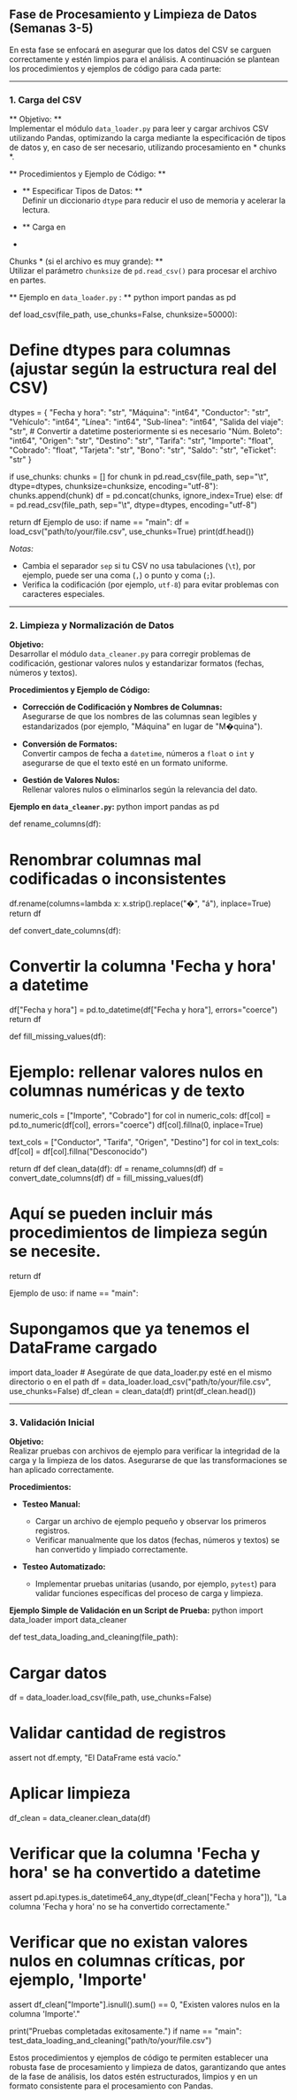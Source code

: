 ## Fase de Procesamiento y Limpieza de Datos (Semanas 3-5)

En esta fase se enfocará en asegurar que los datos del CSV se carguen correctamente y estén limpios para el análisis. A continuación se plantean los procedimientos y ejemplos de código para cada parte:

---

### **1. Carga del CSV**

**
Objetivo:
**  
Implementar el módulo `data_loader.py` para leer y cargar archivos CSV utilizando Pandas, optimizando la carga mediante la especificación de tipos de datos y, en caso de ser necesario, utilizando procesamiento en *
chunks
*.

**
Procedimientos y Ejemplo de Código:
**

- **
Especificar Tipos de Datos:
**  
  Definir un diccionario `dtype` para reducir el uso de memoria y acelerar la lectura.

- **
Carga en 
*
Chunks
*
 (si el archivo es muy grande):
**  
  Utilizar el parámetro `chunksize` de `pd.read_csv()` para procesar el archivo en partes.

**
Ejemplo en 
`data_loader.py`
:
**
python
import pandas as pd

def load_csv(file_path, use_chunks=False, chunksize=50000):
# Define dtypes para columnas (ajustar según la estructura real del CSV)
dtypes = {
"Fecha y hora": "str",
"Máquina": "int64",
"Conductor": "str",
"Vehículo": "int64",
"Línea": "int64",
"Sub-línea": "int64",
"Salida del viaje": "str", # Convertir a datetime posteriormente si es necesario
"Núm. Boleto": "int64",
"Origen": "str",
"Destino": "str",
"Tarifa": "str",
"Importe": "float",
"Cobrado": "float",
"Tarjeta": "str",
"Bono": "str",
"Saldo": "str",
"eTicket": "str"
}

if use_chunks:
    chunks = []
    for chunk in pd.read_csv(file_path, sep="\t", 
                             dtype=dtypes, 
                             chunksize=chunksize, 
                             encoding="utf-8"):
        chunks.append(chunk)
    df = pd.concat(chunks, ignore_index=True)
else:
    df = pd.read_csv(file_path, sep="\t", dtype=dtypes, encoding="utf-8")

return df
Ejemplo de uso:
if name == "main":
df = load_csv("path/to/your/file.csv", use_chunks=True)
print(df.head())

*Notas:*  
- Cambia el separador `sep` si tu CSV no usa tabulaciones (`\t`), por ejemplo, puede ser una coma (`,`) o punto y coma (`;`).  
- Verifica la codificación (por ejemplo, `utf-8`) para evitar problemas con caracteres especiales.

---

### **2. Limpieza y Normalización de Datos**

**Objetivo:**  
Desarrollar el módulo `data_cleaner.py` para corregir problemas de codificación, gestionar valores nulos y estandarizar formatos (fechas, números y textos).

**Procedimientos y Ejemplo de Código:**

- **Corrección de Codificación y Nombres de Columnas:**  
  Asegurarse de que los nombres de las columnas sean legibles y estandarizados (por ejemplo, "Máquina" en lugar de "M�quina").

- **Conversión de Formatos:**  
  Convertir campos de fecha a `datetime`, números a `float` o `int` y asegurarse de que el texto esté en un formato uniforme.

- **Gestión de Valores Nulos:**  
  Rellenar valores nulos o eliminarlos según la relevancia del dato.

**Ejemplo en `data_cleaner.py`:**
python
import pandas as pd

def rename_columns(df):
# Renombrar columnas mal codificadas o inconsistentes
df.rename(columns=lambda x: x.strip().replace("�", "á"), inplace=True)
return df

def convert_date_columns(df):
# Convertir la columna 'Fecha y hora' a datetime
df["Fecha y hora"] = pd.to_datetime(df["Fecha y hora"], errors="coerce")
return df

def fill_missing_values(df):
# Ejemplo: rellenar valores nulos en columnas numéricas y de texto
numeric_cols = ["Importe", "Cobrado"]
for col in numeric_cols:
df[col] = pd.to_numeric(df[col], errors="coerce")
df[col].fillna(0, inplace=True)

text_cols = ["Conductor", "Tarifa", "Origen", "Destino"]
for col in text_cols:
    df[col] = df[col].fillna("Desconocido")

return df
def clean_data(df):
df = rename_columns(df)
df = convert_date_columns(df)
df = fill_missing_values(df)
# Aquí se pueden incluir más procedimientos de limpieza según se necesite.
return df

Ejemplo de uso:
if name == "main":
# Supongamos que ya tenemos el DataFrame cargado
import data_loader # Asegúrate de que data_loader.py esté en el mismo directorio o en el path
df = data_loader.load_csv("path/to/your/file.csv", use_chunks=False)
df_clean = clean_data(df)
print(df_clean.head())

---

### **3. Validación Inicial**

**Objetivo:**  
Realizar pruebas con archivos de ejemplo para verificar la integridad de la carga y la limpieza de los datos. Asegurarse de que las transformaciones se han aplicado correctamente.

**Procedimientos:**

- **Testeo Manual:**  
  - Cargar un archivo de ejemplo pequeño y observar los primeros registros.
  - Verificar manualmente que los datos (fechas, números y textos) se han convertido y limpiado correctamente.

- **Testeo Automatizado:**  
  - Implementar pruebas unitarias (usando, por ejemplo, `pytest`) para validar funciones específicas del proceso de carga y limpieza.

**Ejemplo Simple de Validación en un Script de Prueba:**
python
import data_loader
import data_cleaner

def test_data_loading_and_cleaning(file_path):
# Cargar datos
df = data_loader.load_csv(file_path, use_chunks=False)

# Validar cantidad de registros
assert not df.empty, "El DataFrame está vacío."

# Aplicar limpieza
df_clean = data_cleaner.clean_data(df)

# Verificar que la columna 'Fecha y hora' se ha convertido a datetime
assert pd.api.types.is_datetime64_any_dtype(df_clean["Fecha y hora"]), "La columna 'Fecha y hora' no se ha convertido correctamente."

# Verificar que no existan valores nulos en columnas críticas, por ejemplo, 'Importe'
assert df_clean["Importe"].isnull().sum() == 0, "Existen valores nulos en la columna 'Importe'."

print("Pruebas completadas exitosamente.")
if name == "main":
test_data_loading_and_cleaning("path/to/your/file.csv")

Estos procedimientos y ejemplos de código te permiten establecer una robusta fase de procesamiento y limpieza de datos, garantizando que antes de la fase de análisis, los datos estén estructurados, limpios y en un formato consistente para el procesamiento con Pandas.
